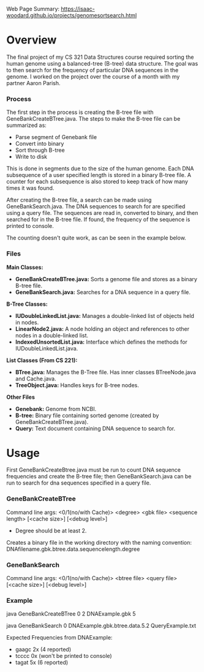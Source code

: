 Web Page Summary: https://isaac-woodard.github.io/projects/genomesortsearch.html

# Overview
The final project of my CS 321 Data Structures course required sorting the human genome using a balanced-tree (B-tree) data structure. The goal was to then search for the frequency of particular DNA sequences in the genome. I worked on the project over the course of a month with my partner Aaron Parish.

### Process
The first step in  the process is creating the B-tree file with GeneBankCreateBTree.java. The steps to make the B-tree file can be summarized as:
 - Parse segment of Genebank file
 - Convert into binary
 - Sort through B-tree
 - Write to disk

This is done in segments due to the size of the human genome. Each DNA subsequence of a user specified length is stored in a binary B-tree file. A counter for each subsequence is also stored to keep track of how many times it was found.

After creating the B-tree file, a search can be made using GeneBankSearch.java. The DNA sequences to search for are specified using a query file. The sequences are read in, converted to binary, and then searched for in the B-tree file. If found, the frequency of the sequence is printed to console. 

The counting doesn't quite work, as can be seen in the example below.

### Files
**Main Classes:**
 - **GeneBankCreateBTree.java:** Sorts a genome file and stores as a binary B-tree file.
 - **GeneBankSearch.java:** Searches for a DNA sequence in a query file.

**B-Tree Classes:**
 - **IUDoubleLinkedList.java:** Manages a double-linked list of objects held in nodes.
 - **LinearNode2.java:** A node holding an object and references to other nodes in a double-linked list.
 - **IndexedUnsortedList.java:** Interface which defines the methods for IUDoubleLinkedList.java.

**List Classes (From CS 221):**
 - **BTree.java:** Manages the B-Tree file. Has inner classes BTreeNode.java and Cache.java.
 - **TreeObject.java:** Handles keys for B-tree nodes.

**Other Files**
 - **Genebank:** Genome from NCBI.
 - **B-tree:** Binary file containing sorted genome (created by GeneBankCreateBTree.java).
 - **Query:** Text document containing DNA sequence to search for.

# Usage
First GeneBankCreateBtree.java must be run to count DNA sequence frequencies and create the B-tree file; then GeneBankSearch.java can be run to search for dna sequences specified in a query file.

### GeneBankCreateBTree

Command line args: <0/1(no/with Cache)\> <degree\> <gbk file\> <sequence length\> [<cache size\>] [<debug level\>]
 - Degree should be at least 2.

Creates a binary file in the working directory with the naming convention: DNAfilename.gbk.btree.data.sequencelength.degree

### GeneBankSearch

Command line args: <0/1(no/with Cache)\> <btree file\> <query file\> [<cache size\>] [<debug level\>]

### Example

java GeneBankCreateBTree 0 2 DNAExample.gbk 5

java GeneBankSearch 0 DNAExample.gbk.btree.data.5.2 QueryExample.txt

Expected Frequencies from DNAExample:
 - gaagc 2x (4 reported)
 - tcccc 0x (won't be printed to console)
 - tagat 5x (6 reported)
